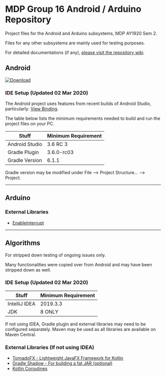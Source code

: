 # MDP Group 16 Android / Arduino Repository
Project files for the Android and Arduino subsystems, MDP AY1920 Sem 2. 

Files for any other subsystems are mainly used for testing purposes.

For detailed documentations (if any), [please visit the repository wiki](https://github.com/101011101001010/MDP/wiki).

## Android
[![Download](https://img.shields.io/badge/APK%20Download-1.0.0-blue)](https://github.com/GreyGnome/EnableInterrupt)

### IDE Setup (Updated 02 Mar 2020)
The Android project uses features from recent builds of Android Studio, particularly: [View Binding](https://developer.android.com/topic/libraries/view-binding).

The table below lists the minimum requirements needed to build and run the project files on your PC.

| Stuff          | Minimum Requirement |	
| -------------- | ------------------- |     
| Android Studio | 3.6 RC 3            |
| Gradle Plugin  | 3.6.0-rc03          | 
| Gradle Version | 6.1.1               | 

Gradle version may be modified under File --> Project Structure... --> Project.

---

## Arduino
### External Libraries
* [EnableInterrupt](https://github.com/GreyGnome/EnableInterrupt)

---

## Algorithms
For stripped down testing of ongoing issues only. 

Many functionalities were copied over from Android and may have been stripped down as well.

### IDE Setup (Updated 02 Mar 2020)
| Stuff          | Minimum Requirement |	
| -------------- | ------------------- |     
| IntelliJ IDEA  | 2019.3.3            |  
| JDK            | 8 ONLY              |

If not using IDEA, Gradle plugin and external libraries may need to be configured separately. Maven may be used as all libraries are available on Maven Central.

### External Libraries (If not using IDEA)
* [TornadoFX - Lightweight JavaFX Framework for Kotlin](https://github.com/edvin/tornadofx)
* [Gradle Shadow - For building a fat JAR (optional)](https://github.com/johnrengelman/shadow)
* [Kotlin Coroutines](https://github.com/Kotlin/kotlinx.coroutines)

